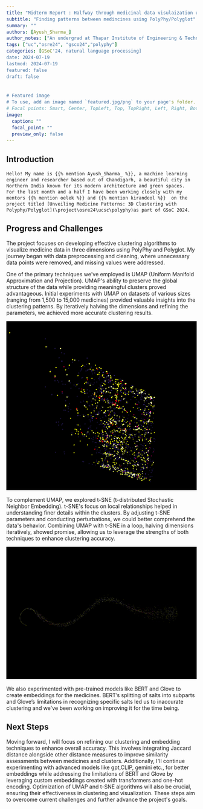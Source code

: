 ```yaml
---
title: "Midterm Report : Halfway through medicinal data visulaization using PolyPhy/Polyglot"
subtitle: "Finding patterns between medincines using PolyPhy/Polyglot"
summary: ""
authors: [Ayush_Sharma_]
author_notes: ["An undergrad at Thapar Institute of Engineering & Technology"]
tags: ["uc","osre24", "gsco24","polyphy"]
categories: [GSoC'24, natural language processing]
date: 2024-07-19
lastmod: 2024-07-19
featured: false
draft: false


# Featured image
# To use, add an image named `featured.jpg/png` to your page's folder.
# Focal points: Smart, Center, TopLeft, Top, TopRight, Left, Right, BottomLeft, Bottom, BottomRight.
image:
  caption: ""
  focal_point: ""
  preview_only: false
---
```


## Introduction
    Hello! My name is {{% mention Ayush_Sharma_ %}}, a machine learning engineer and researcher based out of Chandigarh, a beautiful city in Northern India known for its modern architecture and green spaces.
    For the last month and a half I have been working closely with my mentors {{% mention oelek %}} and {{% mention kirandeol %}}  on the project titled [Unveiling Medicine Patterns: 3D Clustering with Polyphy/Polyglot](\project\osre24\ucsc\polyphy)as part of GSoC 2024.

## Progress and Challenges
The project focuses on developing effective clustering algorithms to visualize medicine data in three dimensions using PolyPhy and Polyglot. My journey began with data preprocessing and cleaning, where unnecessary data points were removed, and missing values were addressed.

One of the primary techniques we've employed is UMAP (Uniform Manifold Approximation and Projection). UMAP's ability to preserve the global structure of the data while providing meaningful clusters proved advantageous. Initial experiments with UMAP on datasets of various sizes (ranging from 1,500 to 15,000 medicines) provided valuable insights into the clustering patterns. By iteratively halving the dimensions and refining the parameters, we achieved more accurate clustering results.

![UMAP on a dataset of 15000 medicines](umap.png)

To complement UMAP, we explored t-SNE (t-distributed Stochastic Neighbor Embedding). t-SNE's focus on local relationships helped in understanding finer details within the clusters. By adjusting t-SNE parameters and conducting perturbations, we could better comprehend the data's behavior. Combining UMAP with t-SNE in a loop, halving dimensions iteratively, showed promise, allowing us to leverage the strengths of both techniques to enhance clustering accuracy.

![t-SNE on a dataset of 15000 medicines](t-SNE.png)

We also experimented with pre-trained models like BERT and Glove to create embeddings for the medicines. BERT’s splitting of salts into subparts and Glove’s limitations in recognizing specific salts led us to inaccurate clustering and we've been working on improving it for the time being.

## Next Steps
Moving forward, I will focus on refining our clustering and embedding techniques to enhance overall accuracy. This involves integrating Jaccard distance alongside other distance measures to improve similarity assessments between medicines and clusters. Additionally, I'll continue experimenting with advanced models like gpt,CLIP, gemini etc., for better embeddings while addressing the limitations of BERT and Glove by leveraging custom embeddings created with transformers and one-hot encoding. Optimization of UMAP and t-SNE algorithms will also be crucial, ensuring their effectiveness in clustering and visualization. These steps aim to overcome current challenges and further advance the project's goals.